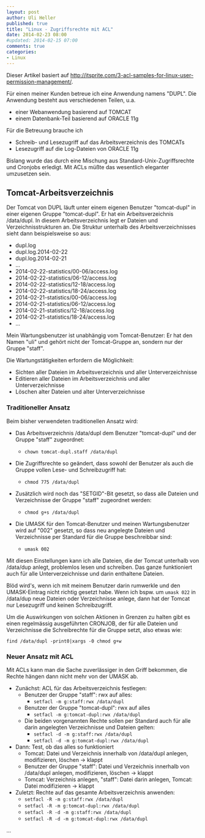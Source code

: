```yaml
---
layout: post
author: Uli Heller
published: true
title: "Linux - Zugriffsrechte mit ACL"
date: 2014-02-23 08:00
#updated: 2014-02-15 07:00
comments: true
categories: 
- Linux
---
```


Dieser Artikel basiert auf
<http://itsprite.com/3-acl-samples-for-linux-user-permission-management/>.

Für einen meiner Kunden betreue ich eine Anwendung namens "DUPL".
Die Anwendung besteht aus verschiedenen Teilen, u.a.

* einer Webanwendung basierend auf TOMCAT
* einem Datenbank-Teil basierend auf ORACLE 11g

Für die Betreuung brauche ich 

* Schreib- und Lesezugriff auf das Arbeitsverzeichnis des TOMCATs
* Lesezugriff auf die Log-Dateien von ORACLE 11g

Bislang wurde das durch eine Mischung aus Standard-Unix-Zugriffsrechte
und Cronjobs erledigt. Mit ACLs müßte das wesentlich eleganter umzusetzen
sein.

<!-- more -->

Tomcat-Arbeitsverzeichnis
-------------------------

Der Tomcat von DUPL läuft unter einem eigenen Benutzer "tomcat-dupl" in
einer eigenen Gruppe "tomcat-dupl".
Er hat ein Arbeitsverzeichnis /data/dupl.
In diesem Arbeitsverzeichnis legt er Dateien und Verzeichnisstrukturen
an. Die Struktur unterhalb des Arbeitsverzeichnisses sieht dann beispielsweise
so aus:

* dupl.log
* dupl.log.2014-02-22
* dupl.log.2014-02-21
* ...
* 2014-02-22-statistics/00-06/access.log
* 2014-02-22-statistics/06-12/access.log
* 2014-02-22-statistics/12-18/access.log
* 2014-02-22-statistics/18-24/access.log
* 2014-02-21-statistics/00-06/access.log
* 2014-02-21-statistics/06-12/access.log
* 2014-02-21-statistics/12-18/access.log
* 2014-02-21-statistics/18-24/access.log
* ...

Mein Wartungsbenutzer ist unabhängig vom Tomcat-Benutzer: Er hat den
Namen "uli" und gehört nicht der Tomcat-Gruppe an, sondern nur der Gruppe
"staff".

Die Wartungstätigkeiten erfordern die Möglichkeit:

* Sichten aller Dateien im Arbeitsverzeichnis und aller Unterverzeichnisse
* Editieren aller Dateien im Arbeitsverzeichnis und aller Unterverzeichnisse
* Löschen alter Dateien und alter Unterverzeichnisse

### Traditioneller Ansatz

Beim bisher verwendeten traditionellen Ansatz wird:

* Das Arbeitsverzeichnis /data/dupl dem Benutzer "tomcat-dupl" und der
  Gruppe "staff" zugeordnet:

    * `chown tomcat-dupl.staff /data/dupl`

* Die Zugriffsrechte so geändert, dass sowohl der Benutzer als auch die
  Gruppe vollen Lese- und Schreibzugriff hat:

    * `chmod 775 /data/dupl`

* Zusätzlich wird noch das "SETGID"-Bit gesetzt, so dass alle Dateien und
  Verzeichnisse der Gruppe "staff" zugeordnet werden:

    * `chmod g+s /data/dupl`

* Die UMASK für den Tomcat-Benutzer und meinen Wartungsbenutzer wird auf
  "002" gesetzt, so dass neu angelegte Dateien und Verzeichnisse per
  Standard für die Gruppe beschreibbar sind:

    * `umask 002`

Mit diesen Einstellungen kann ich alle Dateien, die der Tomcat unterhalb
von /data/dup anlegt, problemlos lesen und schreiben. Das ganze funktioniert
auch für alle Unterverzeichnisse und darin enthaltene Dateien.

Blöd wird's, wenn ich mit meinem Benutzer darin rumwerkle und den
UMASK-Eintrag nicht richtig gesetzt habe. Wenn ich bspw. um `umask 022`
in /data/dup neue Dateien oder Verzeichnisse anlege, dann hat
der Tomcat nur Lesezugriff und keinen Schreibzugriff.

Um die Auswirkungen von solchen Aktionen in Grenzen zu halten gibt es
einen regelmässig ausgeführten CRONJOB, der für alle Dateien und Verzeichnisse
die Schreibrechte für die Gruppe setzt, also etwas wie:

```
find /data/dupl -print0|xargs -0 chmod g+w
```

### Neuer Ansatz mit ACL

Mit ACLs kann man die Sache zuverlässiger in den Griff bekommen,
die Rechte hängen dann nicht mehr von der UMASK ab.

* Zunächst: ACL für das Arbeitsverzeichnis festlegen:
    * Benutzer der Gruppe "staff": rwx auf alles:
        * `setfacl -m g:staff:rwx /data/dupl`
    * Benutzer der Gruppe "tomcat-dupl": rwx auf alles
        * `setfacl -m g:tomcat-dupl:rwx /data/dupl`
    * Die beiden vorgenannten Rechte sollen per Standard auch
      für alle darin angelegten Verzeichnisse und Dateien gelten:
        * `setfacl -d -m g:staff:rwx /data/dupl`
        * `setfacl -d -m g:tomcat-dupl:rwx /data/dupl`
* Dann: Test, ob das alles so funktioniert
    * Tomcat: Datei und Verzeichnis innerhalb von /data/dupl anlegen,
      modifizieren, löschen -> klappt
    * Benutzer der Gruppe "staff": Datei und Verzeichnis innerhalb
      von /data/dupl anlegen, modifizieren, löschen -> klappt
    * Tomcat: Verzeichnis anlegen, "staff": Datei darin anlegen,
      Tomcat: Datei modifizieren -> klappt
* Zuletzt: Rechte auf das gesamte Arbeitsverzeichnis anwenden:
    * `setfacl -R -m g:staff:rwx /data/dupl`
    * `setfacl -R -m g:tomcat-dupl:rwx /data/dupl`
    * `setfacl -R -d -m g:staff:rwx /data/dupl`
    * `setfacl -R -d -m g:tomcat-dupl:rwx /data/dupl`

...


